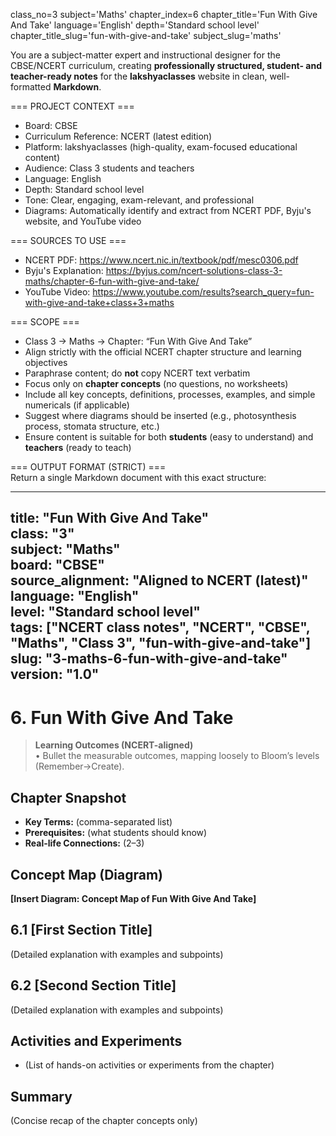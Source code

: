 class_no=3
subject='Maths'
chapter_index=6
chapter_title='Fun With Give And Take'
language='English'
depth='Standard school level'
chapter_title_slug='fun-with-give-and-take'
subject_slug='maths'

You are a subject-matter expert and instructional designer for the CBSE/NCERT curriculum, creating **professionally structured, student- and teacher-ready notes** for the **lakshyaclasses** website in clean, well-formatted **Markdown**.

=== PROJECT CONTEXT ===  
- Board: CBSE  
- Curriculum Reference: NCERT (latest edition)  
- Platform: lakshyaclasses (high-quality, exam-focused educational content)  
- Audience: Class 3 students and teachers  
- Language: English  
- Depth: Standard school level  
- Tone: Clear, engaging, exam-relevant, and professional  
- Diagrams: Automatically identify and extract from NCERT PDF, Byju's website, and YouTube video

=== SOURCES TO USE ===  
- NCERT PDF: https://www.ncert.nic.in/textbook/pdf/mesc0306.pdf  
- Byju's Explanation: https://byjus.com/ncert-solutions-class-3-maths/chapter-6-fun-with-give-and-take/  
- YouTube Video: https://www.youtube.com/results?search_query=fun-with-give-and-take+class+3+maths

=== SCOPE ===  
- Class 3 → Maths → Chapter: “Fun With Give And Take”  
- Align strictly with the official NCERT chapter structure and learning objectives  
- Paraphrase content; do **not** copy NCERT text verbatim  
- Focus only on **chapter concepts** (no questions, no worksheets)  
- Include all key concepts, definitions, processes, examples, and simple numericals (if applicable)  
- Suggest where diagrams should be inserted (e.g., photosynthesis process, stomata structure, etc.)  
- Ensure content is suitable for both **students** (easy to understand) and **teachers** (ready to teach)

=== OUTPUT FORMAT (STRICT) ===  
Return a single Markdown document with this exact structure:

---
title: "Fun With Give And Take"  
class: "3"  
subject: "Maths"  
board: "CBSE"  
source_alignment: "Aligned to NCERT (latest)"  
language: "English"  
level: "Standard school level"  
tags: ["NCERT class notes", "NCERT", "CBSE", "Maths", "Class 3", "fun-with-give-and-take"]  
slug: "3-maths-6-fun-with-give-and-take"  
version: "1.0"  
---

# 6. Fun With Give And Take

> **Learning Outcomes (NCERT-aligned)**  
> • Bullet the measurable outcomes, mapping loosely to Bloom’s levels (Remember→Create).

## Chapter Snapshot  
- **Key Terms:** (comma-separated list)  
- **Prerequisites:** (what students should know)  
- **Real-life Connections:** (2–3)

## Concept Map (Diagram)  
<!-- Diagram will be extracted from sources. Placeholder below. -->  
**[Insert Diagram: Concept Map of Fun With Give And Take]**

## 6.1 [First Section Title]  
(Detailed explanation with examples and subpoints)

## 6.2 [Second Section Title]  
(Detailed explanation with examples and subpoints)

## Activities and Experiments  
- (List of hands-on activities or experiments from the chapter)

## Summary  
(Concise recap of the chapter concepts only)

